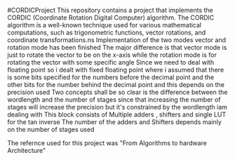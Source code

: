 #CORDICProject
This repository contains a project that implements the CORDIC (Coordinate Rotation Digital Computer) algorithm. The CORDIC algorithm is a well-known technique used for various mathematical computations, such as trigonometric functions, vector rotations, and coordinate transformations.ns
Implementation of the two modes vector and rotation mode has been finished 
The major difference is that vector mode is just to rotate the vector to be on the x-axis while the rotation mode is for rotating the vector with some specific angle
Since we need to deal with floating point so i dealt with fixed floating point where i assumed that there is some bits specified for the numbers before the decimal point and the other bits for the number behind the decimal point and this depends on the precision used 
Two concepts shall be so clear is the difference between the wordlength and the number of stages 
since that increasing the number of stages will increase the precision but it's constrained by the wordlength iam dealing with 
This block consists of Multiple adders , shifters and single LUT for the tan inverse 
The number of the adders and Shifters depends mainly on the number of stages used 

The refernce used for this project was "From Algorithms to hardware Architecture"
